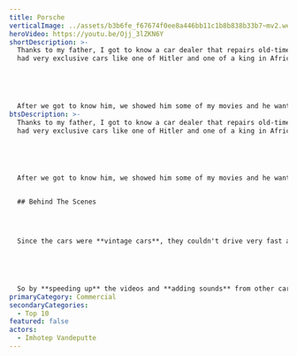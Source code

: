 ```yaml
---
title: Porsche
verticalImage: ../assets/b3b6fe_f67674f0ee8a446bb11c1b8b838b33b7~mv2.webp
heroVideo: https://youtu.be/Ojj_3lZKN6Y
shortDescription: >-
  Thanks to my father, I got to know a car dealer that repairs old-timers. He
  had very exclusive cars like one of Hitler and one of a king in Africa.


   


  After we got to know him, we showed him some of my movies and he wanted one too as there were three super exclusive Porsche's coming over.
btsDescription: >-
  Thanks to my father, I got to know a car dealer that repairs old-timers. He
  had very exclusive cars like one of Hitler and one of a king in Africa.


   


  After we got to know him, we showed him some of my movies and he wanted one too as there were three super exclusive Porsche's coming over.


  ## Behind The Scenes




  Since the cars were **vintage cars**, they couldn't drive very fast and the engines couldn't make much noise. Still, I wanted to make it a short and very fast film.


   


  So by **speeding up** the videos and **adding sounds** from other cars, I've achieved a surreal yet unique vintage car film.
primaryCategory: Commercial
secondaryCategories:
  - Top 10
featured: false
actors:
  - Imhotep Vandeputte
---
```

